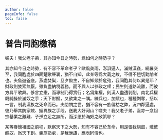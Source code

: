 ```yaml
---
author: false
pageInfo: false
toc: false
---
```


<div class="heti heti--vertical">

# 普告同胞檄稿

嗟夫！我父老子弟，其亦知今日之時勢，爲如何之時勢乎？

其亦知今日之時勢，有不容不革命者乎？歐風美雨，澎湃逼人，滿賊漢姦，網羅交至，我同胞處於四面楚歌聲裏，猶不自知，此某等爲大義之故，不得不愷切勸諭者也。夫魚遊釜底，燕處焚巣，旦夕偸生，不自知頻於危殆，我同胞其何以異是耶？財政則婪索無厭，雖負盡納稅義務，而不與人以參政之權；民生則道路流離，而彼方昇平歌舞。侈言立憲，而專制乃得實行；名爲集權，則漢人盡遭剝削。南北兵權既純操於滿奴之手；天下財賦，又欲集之一隅。練兵也，加賦也，種種剝奪，括以一言，制我漢族之死命而已。夫閉關之世，猶不容有一族偏枯之弊，況四鄰逼處，彼乃舉其防家賊、媚異族之手段，送我大好河山？嗟夫！我父老子弟，盍亦一念祖宗基業之艱難、子孫立足之無所，而深思於滿奴之政策耶？

某等眷懷祖國之前程，默察天下之大勢，知有不容己於革命，用是張我旗鼓，殲彼醜奴，爲天下創。義旗指處，是我漢族，應表同情也。

</div>
